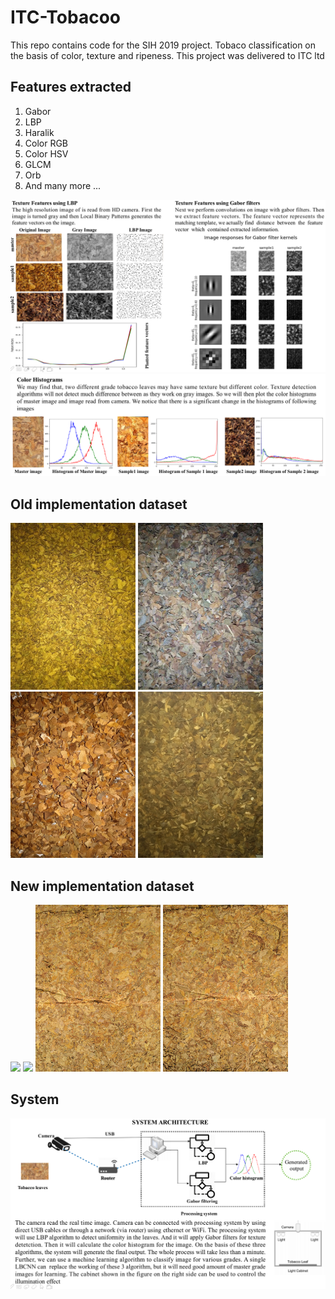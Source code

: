 # ITC-Tobacoo
This repo contains code for the SIH 2019 project. Tobaco classification on the basis of color, texture and ripeness. This project was delivered to ITC ltd

## Features extracted
1) Gabor
2) LBP
3) Haralik
4) Color RGB
5) Color HSV
6) GLCM
7) Orb
8) And many more ...

<img src="2.png"><br>
<img src="3.png">

## Old implementation dataset
<img src="old/train/Ayu/1.jpg" width="200"> <img src="old/train/Devu/1.jpg" width="200">
<img src="old/train/Ksku/1.jpg" width="200"> <img src="old/train/Manu/1.jpg" width="200">

## New implementation dataset
<img src="new/dataset/1.jpg" width="200"> <img src="new/dataset/2.jpg" width="200">
<img src="new/dataset/6.jpeg" width="200"> <img src="new/dataset/7.jpeg" width="200">

## System
<img src="1.png">
